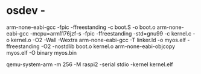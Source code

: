 # osdev - 

arm-none-eabi-gcc -fpic -ffreestanding -c boot.S -o boot.o
arm-none-eabi-gcc -mcpu=arm1176jzf-s -fpic -ffreestanding -std=gnu99 -c kernel.c -o kernel.o -O2 -Wall -Wextra
arm-none-eabi-gcc -T linker.ld -o myos.elf -ffreestanding -O2 -nostdlib boot.o kernel.o
arm-none-eabi-objcopy myos.elf -O binary myos.bin

qemu-system-arm -m 256 -M raspi2 -serial stdio -kernel kernel.elf

